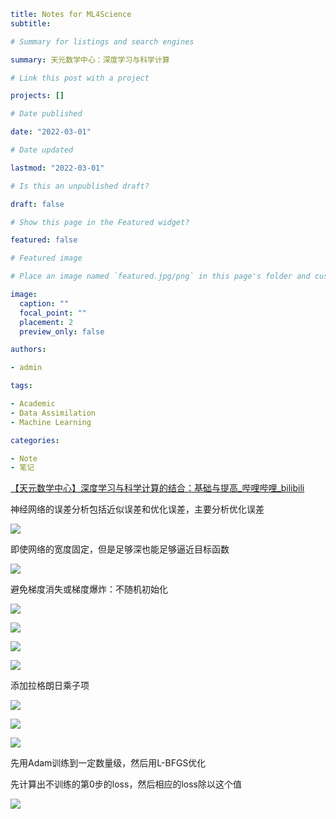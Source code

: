 ```yaml
title: Notes for ML4Science
subtitle: 

# Summary for listings and search engines

summary: 天元数学中心：深度学习与科学计算

# Link this post with a project

projects: []

# Date published

date: "2022-03-01"

# Date updated

lastmod: "2022-03-01"

# Is this an unpublished draft?

draft: false

# Show this page in the Featured widget?

featured: false

# Featured image

# Place an image named `featured.jpg/png` in this page's folder and customize its options here.

image:
  caption: ""
  focal_point: ""
  placement: 2
  preview_only: false

authors:

- admin

tags:

- Academic
- Data Assimilation
- Machine Learning

categories:

- Note
- 笔记
```

[【天元数学中心】深度学习与科学计算的结合：基础与提高_哔哩哔哩_bilibili](https://www.bilibili.com/video/av423908040?p=3&spm_id_from=pageDriver)

神经网络的误差分析包括近似误差和优化误差，主要分析优化误差

 ![](D:\Software\MarkText\images\2022-03-01-21-01-19-image.png)

即使网络的宽度固定，但是足够深也能足够逼近目标函数

![](D:\Software\MarkText\images\2022-03-01-21-24-32-image.png)

避免梯度消失或梯度爆炸：不随机初始化

![](D:\Software\MarkText\images\2022-03-02-19-25-05-image.png)

![](D:\Software\MarkText\images\2022-03-03-10-56-47-image.png)

![](D:\Software\MarkText\images\2022-03-03-10-57-58-image.png)

![](D:\Software\MarkText\images\2022-03-03-11-10-16-image.png)

添加拉格朗日乘子项

![](D:\Software\MarkText\images\2022-03-03-12-44-08-image.png)

![](D:\Software\MarkText\images\2022-03-03-13-22-34-image.png)

![](D:\Software\MarkText\images\2022-03-03-13-23-08-image.png)

先用Adam训练到一定数量级，然后用L-BFGS优化

先计算出不训练的第0步的loss，然后相应的loss除以这个值

![](D:\Software\MarkText\images\2022-03-03-15-19-31-image.png)
